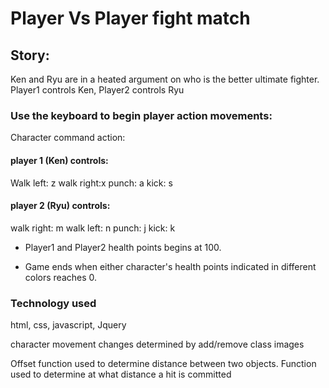 # Player Vs Player fight match
## Story:
Ken and Ryu are in a heated argument on who is the better ultimate fighter.
Player1 controls Ken, Player2 controls Ryu

### Use the keyboard to begin player action movements:
Character command action:

#### player 1 (Ken) controls:
Walk left: z
walk right:x
punch: a
kick: s


#### player 2 (Ryu) controls:
walk right: m
walk left: n
punch: j
kick: k

- Player1 and Player2 health points begins at 100.

- Game ends when either character's health points indicated in
different colors reaches 0.

### Technology used
html, css, javascript, Jquery

character movement changes determined by add/remove class images

Offset function used to determine distance between two objects.
Function used to determine at what distance a hit is committed 
